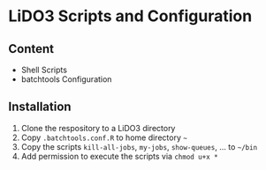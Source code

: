 # LiDO3 Scripts and Configuration

## Content
* Shell Scripts
* batchtools Configuration

## Installation
1. Clone the respository to a LiDO3 directory
1. Copy `.batchtools.conf.R` to home directory `~`
1. Copy the scripts `kill-all-jobs`, `my-jobs`, `show-queues`, ... to `~/bin`
1. Add permission to execute the scripts via `chmod u+x *`

